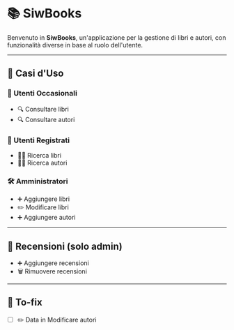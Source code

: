 # 📚 SiwBooks

Benvenuto in **SiwBooks**, un'applicazione per la gestione di libri e autori, con funzionalità diverse in base al ruolo dell'utente.

---

## 🚀 Casi d'Uso

### 👥 Utenti Occasionali
- 🔍 Consultare libri  
- 🔍 Consultare autori

### 🔐 Utenti Registrati
- 🧑‍💼 Ricerca libri  
- 🧑‍💼 Ricerca autori

### 🛠️ Amministratori
- ➕ Aggiungere libri  
- ✏️ Modificare libri  
- ➕ Aggiungere autori  

---

## 📝 Recensioni (solo admin)
- ➕ Aggiungere recensioni  
- 🗑️ Rimuovere recensioni  

---

## 📌 To-fix
- [ ] ✏️ Data in Modificare autori
